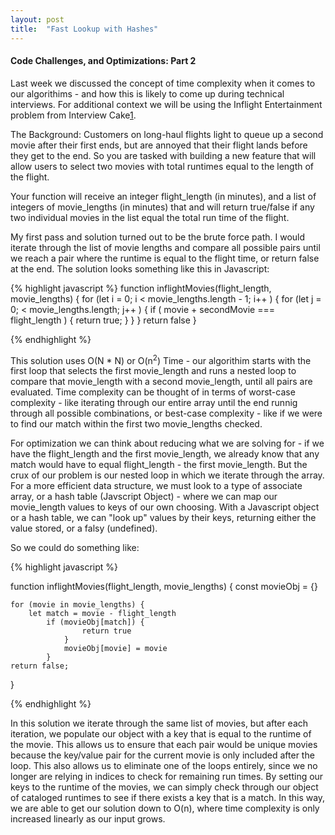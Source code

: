 ```yaml
---
layout: post
title:  "Fast Lookup with Hashes"
---
```


#### Code Challenges, and Optimizations: Part 2

Last week we discussed the concept of time complexity when it comes to our algorithims - and how this is likely to come up during technical interviews.  For additional context we will be using the Inflight Entertainment problem from Interview Cake[1].  

The Background: Customers on long-haul flights light to queue up a second movie after their first ends, but are annoyed that their flight lands before they get to the end.  So you are tasked with building a new feature that will allow users to select two movies with total runtimes equal to the length of the flight.  

Your function will receive an integer flight_length (in minutes), and a list of integers of movie_lengths (in minutes) that and will return true/false if any two individual movies in the list equal the total run time of the flight.  

My first pass and solution turned out to be the brute force path. I would iterate through the list of movie lengths and compare all possible pairs until we reach a pair where the runtime is equal to the flight time, or return false at the end.  The solution looks something like this in Javascript:



{% highlight javascript %}
function inflightMovies(flight_length, movie_lengths) {
    for (let i = 0; i < movie_lengths.length - 1; i++ ) {
        for (let j = 0; < movie_lengths.length; j++ ) {
            if ( movie + secondMovie === flight_length ) {
                return true;
            }
        }
    }
    return false
}

{% endhighlight %}

This solution uses O(N * N) or O(n<sup>2</sup>) Time - our algorithim starts with the first loop that selects the first movie_length and runs a nested loop to compare that movie_length with a second movie_length, until all pairs are evaluated. Time complexity can be thought of in terms of worst-case complexity - like iterating through our entire array until the end runnig through all possible combinations, or best-case complexity - like if we were to find our match within the first two movie_lengths checked.  

For optimization we can think about reducing what we are solving for - if we have the flight_length and the first movie_length, we already know that any match would have to equal flight_length - the first movie_length.  But the crux of our problem is our nested loop in which we iterate through the array.  For a more efficient data structure, we must look to a type of associate array, or a hash table (Javscript Object) - where we can map our movie_length values to keys of our own choosing.  With a Javascript object or a hash table, we can "look up" values by their keys, returning either the value stored, or a falsy (undefined). 

So we could do something like: 

{% highlight javascript %}

function inflightMovies(flight_length, movie_lengths) {
    const movieObj = {}

    for (movie in movie_lengths) {
        let match = movie - flight_length
            if (movieObj[match]) {
                    return true
                }
                movieObj[movie] = movie
            }
    return false;
}

{% endhighlight %}


In this solution we iterate through the same list of movies, but after each iteration, we populate our object with a key that is equal to the runtime of the movie.  This allows us to ensure that each pair would be unique movies because the key/value pair for the current movie is only included after the loop.  This also allows us to eliminate one of the loops entirely, since we no longer are relying in indices to check for remaining run times.  By setting our keys to the runtime of the movies, we can simply check through our object of cataloged runtimes to see if there exists a key that is a match.  In this way, we are able to get our solution down to O(n), where time complexity is only increased linearly as our input grows.  
 





[1]: https://www.interviewcake.com/question/python/inflight-entertainment?course=fc1&section=hashing-and-hash-tables